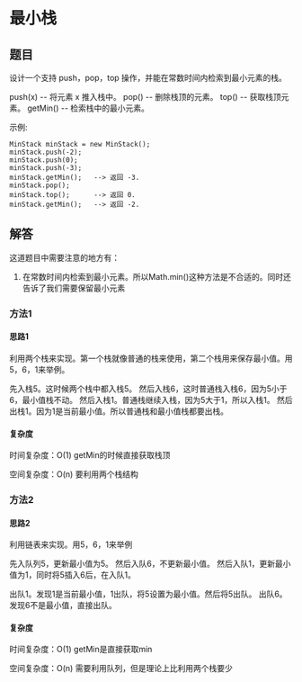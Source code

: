 # 最小栈

## 题目

设计一个支持 push，pop，top 操作，并能在常数时间内检索到最小元素的栈。

push(x) -- 将元素 x 推入栈中。
pop() -- 删除栈顶的元素。
top() -- 获取栈顶元素。
getMin() -- 检索栈中的最小元素。

示例:

```
MinStack minStack = new MinStack();
minStack.push(-2);
minStack.push(0);
minStack.push(-3);
minStack.getMin();   --> 返回 -3.
minStack.pop();
minStack.top();      --> 返回 0.
minStack.getMin();   --> 返回 -2.
```


## 解答

这道题目中需要注意的地方有：

1. 在常数时间内检索到最小元素。所以Math.min()这种方法是不合适的。同时还告诉了我们需要保留最小元素

### 方法1

#### 思路1

利用两个栈来实现。第一个栈就像普通的栈来使用，第二个栈用来保存最小值。用5，6，1来举例。

先入栈5。这时候两个栈中都入栈5。
然后入栈6，这时普通栈入栈6，因为5小于6，最小值栈不动。
然后入栈1。普通栈继续入栈，因为5大于1，所以入栈1。
然后出栈1。因为1是当前最小值。所以普通栈和最小值栈都要出栈。

#### 复杂度

时间复杂度：O(1) getMin的时候直接获取栈顶 

空间复杂度：O(n) 要利用两个栈结构

### 方法2

#### 思路2

利用链表来实现。用5，6，1来举例

先入队列5，更新最小值为5。
然后入队6，不更新最小值。
然后入队1，更新最小值为1，同时将5插入6后，在入队1。

出队1。发现1是当前最小值，1出队，将5设置为最小值。然后将5出队。
出队6。发现6不是最小值，直接出队。

#### 复杂度

时间复杂度：O(1) getMin是直接获取min 

空间复杂度：O(n) 需要利用队列，但是理论上比利用两个栈要少



